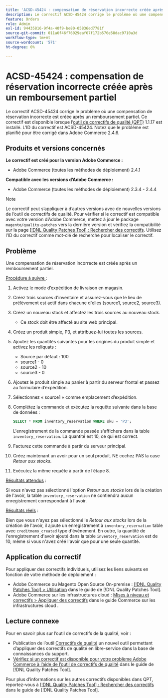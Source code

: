 ```yaml
---
title: 'ACSD-45424 : compensation de réservation incorrecte créée après un remboursement partiel'
description: Le correctif ACSD-45424 corrige le problème où une compensation de réservation incorrecte est créée après un remboursement partiel. Ce correctif est disponible lorsque l’outil [Outil de correctifs de la qualité (QPT)](https://experienceleague.adobe.com/fr/docs/commerce-operations/tools/quality-patches-tool/quality-patches-tool-to-self-serve-quality-patches) 1.1.17 est installé. L’ID du correctif est ACSD-45424. Notez que le problème est planifié pour être corrigé dans Adobe Commerce 2.4.6.
feature: Orders
role: Admin
exl-id: 94435816-9f4a-40f9-be80-05836ed7781f
source-git-commit: 011a6f46f76029eaf67f172b576e58dac9710a3d
workflow-type: tm+mt
source-wordcount: '571'
ht-degree: 0%

---
```


# ACSD-45424 : compensation de réservation incorrecte créée après un remboursement partiel

Le correctif ACSD-45424 corrige le problème où une compensation de réservation incorrecte est créée après un remboursement partiel. Ce correctif est disponible lorsque l’[outil de correctifs de qualité (QPT)](https://experienceleague.adobe.com/fr/docs/commerce-operations/tools/quality-patches-tool/quality-patches-tool-to-self-serve-quality-patches) 1.1.17 est installé. L’ID du correctif est ACSD-45424. Notez que le problème est planifié pour être corrigé dans Adobe Commerce 2.4.6.

## Produits et versions concernés

**Le correctif est créé pour la version Adobe Commerce :**

* Adobe Commerce (toutes les méthodes de déploiement) 2.4.1

**Compatible avec les versions d’Adobe Commerce :**

* Adobe Commerce (toutes les méthodes de déploiement) 2.3.4 - 2.4.4

>[!NOTE]
>
>Le correctif peut s’appliquer à d’autres versions avec de nouvelles versions de l’outil de correctifs de qualité. Pour vérifier si le correctif est compatible avec votre version d’Adobe Commerce, mettez à jour le package `magento/quality-patches` vers la dernière version et vérifiez la compatibilité sur la page [[!DNL Quality Patches Tool] : Rechercher des correctifs](https://experienceleague.adobe.com/fr/docs/commerce-operations/tools/quality-patches-tool/quality-patches-tool-to-self-serve-quality-patches). Utilisez l’ID du correctif comme mot-clé de recherche pour localiser le correctif.

## Problème

Une compensation de réservation incorrecte est créée après un remboursement partiel.

<u>Procédure à suivre </u> :

1. Activez le mode d’expédition de livraison en magasin.
1. Créez trois sources d&#39;inventaire et assurez-vous que le lieu de prélèvement est actif dans chacune d&#39;elles (source1, source2, source3).
1. Créez un nouveau stock et affectez les trois sources au nouveau stock.
   * Ce stock doit être affecté au site web principal.
1. Créez un produit simple, P3, et attribuez-lui toutes les sources.
1. Ajoutez les quantités suivantes pour les origines du produit simple et activez les reliquats :
   * Source par défaut : 100
   * source1 - 0
   * source2 - 10
   * source3 - 0
1. Ajoutez le produit simple au panier à partir du serveur frontal et passez au formulaire d’expédition.
1. Sélectionnez « source1 » comme emplacement d’expédition.
1. Complétez la commande et exécutez la requête suivante dans la base de données :

   ```sql
   SELECT * FROM inventory_reservation WHERE sku = 'P3';
   ```

   L&#39;enregistrement de la commande passée s&#39;affichera dans la table `inventory_reservation`. La quantité est 10, ce qui est correct.
1. Facturez cette commande à partir du serveur principal.
1. Créez maintenant un avoir pour un seul produit. NE cochez PAS la case *Retour aux stocks*.
1. Exécutez la même requête à partir de l’étape 8.

<u>Résultats attendus</u> :

Si vous n&#39;avez pas sélectionné l&#39;option *Retour aux stocks* lors de la création de l&#39;avoir, la table `inventory_reservation` ne contiendra aucun enregistrement correspondant à l&#39;avoir.

<u>Résultats réels</u> :

Bien que vous n&#39;ayez pas sélectionné le *Retour aux stocks* lors de la création de l&#39;avoir, il ajoute un enregistrement à `inventory_reservation` table avec `creditmemo_created` type d&#39;événement. En outre, la quantité de l&#39;enregistrement d&#39;avoir ajouté dans la table `inventory_reservation` est de 10, même si vous n&#39;avez créé l&#39;avoir que pour une seule quantité.

## Application du correctif

Pour appliquer des correctifs individuels, utilisez les liens suivants en fonction de votre méthode de déploiement :

* Adobe Commerce ou Magento Open Source On-premise : [[!DNL Quality Patches Tool] > Utilisation](/help/tools/quality-patches-tool/usage.md) dans le guide de [!DNL Quality Patches Tool].
* Adobe Commerce sur les infrastructures cloud : [Mises à niveau et correctifs > Appliquer des correctifs](https://experienceleague.adobe.com/docs/commerce-cloud-service/user-guide/develop/upgrade/apply-patches.html?lang=fr) dans le guide Commerce sur les infrastructures cloud .

## Lecture connexe

Pour en savoir plus sur l’outil de correctifs de la qualité, voir :

* Publication de l’outil [Correctifs de qualité](https://experienceleague.adobe.com/fr/docs/commerce-operations/tools/quality-patches-tool/quality-patches-tool-to-self-serve-quality-patches) un nouvel outil permettant d’appliquer des correctifs de qualité en libre-service dans la base de connaissances du support.
* [Vérifiez si un correctif est disponible pour votre problème Adobe Commerce à l’aide de l’outil de correctifs de qualité](/help/tools/quality-patches-tool/patches-available-in-qpt/check-patch-for-magento-issue-with-magento-quality-patches.md) dans le guide de [!DNL Quality Patches Tool].

Pour plus d’informations sur les autres correctifs disponibles dans QPT, reportez-vous à [[!DNL Quality Patches Tool] : Rechercher des correctifs](https://experienceleague.adobe.com/tools/commerce-quality-patches/index.html?lang=fr) dans le guide de [!DNL Quality Patches Tool].
